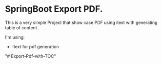 # SpringBoot Export  PDF.

 This is a very simple Project that show case  PDF using itext with generating table of content . 



I'm using:

- Itext for pdf generation

"# Export-Pdf-with-TOC" 
